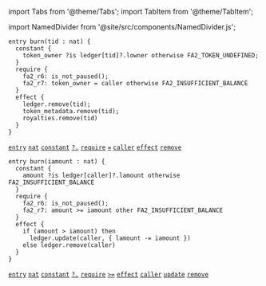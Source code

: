 import Tabs from '@theme/Tabs';
import TabItem from '@theme/TabItem';

import NamedDivider from '@site/src/components/NamedDivider.js';

<NamedDivider title="Code" width="1.5"/>


<Tabs defaultValue="NFT" >

<TabItem value="NFT">

```archetype
entry burn(tid : nat) {
  constant {
    token_owner ?is ledger[tid]?.lowner otherwise FA2_TOKEN_UNDEFINED;
  }
  require {
    fa2_r6: is_not_paused();
    fa2_r7: token_owner = caller otherwise FA2_INSUFFICIENT_BALANCE
  }
  effect {
    ledger.remove(tid);
    token_metadata.remove(tid);
    royalties.remove(tid)
  }
}
```
[`entry`](/docs/reference/declarations/entrypoint#entry) [`nat`](/docs/reference/types#nat) [`constant`](/docs/reference/declarations/entrypoint#constant) [`?.`](/docs/reference/expressions/asset#ak--asset_keyaf-1) [`require`](/docs/reference/declarations/entrypoint#require) [`=`](/docs/reference/expressions/operators/arithmetic#a--b-7) [`caller`](/docs/reference/expressions/constants#caller) [`effect`](/docs/reference/declarations/entrypoint#effect) [`remove`](/docs/reference/instructions/asset#aremovek)

</TabItem>

<TabItem value="Fungible">

```archetype
entry burn(iamount : nat) {
  constant {
    amount ?is ledger[caller]?.lamount otherwise FA2_INSUFFICIENT_BALANCE
  }
  require {
    fa2_r6: is_not_paused();
    fa2_r7: amount >= iamount other FA2_INSUFFICIENT_BALANCE
  }
  effect {
    if (amount > iamount) then
      ledger.update(caller, { lamount -= iamount })
    else ledger.remove(caller)
  }
}
```
[`entry`](/docs/reference/declarations/entrypoint#entry) [`nat`](/docs/reference/types#nat) [`constant`](/docs/reference/declarations/entrypoint#constant) [`?.`](/docs/reference/expressions/asset#ak--asset_keyaf-1) [`require`](/docs/reference/declarations/entrypoint#require) [`>=`](/docs/reference/expressions/operators/arithmetic#a--b-12) [`effect`](/docs/reference/declarations/entrypoint#effect) [`caller`](/docs/reference/expressions/constants#caller) [`update`](/docs/reference/instructions/asset#aupdatek--u-) [`remove`](/docs/reference/instructions/asset#aremovek)


</TabItem>

</Tabs>